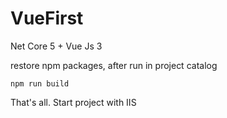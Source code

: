 # VueFirst

Net Core 5 + Vue Js 3

restore npm packages, after run in project catalog

`npm run build`

That's all. Start project with IIS
